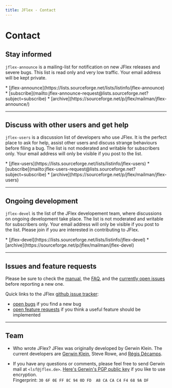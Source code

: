 ```yaml
---
title: JFlex - Contact
---
```


# Contact

## Stay informed

`jflex-announce` is a mailing-list for notification on new JFlex releases and severe bugs. This list is read only and very low traffic.
Your email address will be kept private.

<div class="container"><div class="row">
<div class="col-md-7 col-md-offset-2">
<div class="mailitems">
* [jflex-announce](https://lists.sourceforge.net/lists/listinfo/jflex-announce)
* [subscribe](mailto:jflex-announce-request@lists.sourceforge.net?subject=subscribe)
* [archive](https://sourceforge.net/p/jflex/mailman/jflex-announce/)
</div></div></div></div>

-----

## Discuss with other users and get help

`jflex-users` is a discussion list of developers who use JFlex.
It is the perfect place to ask for help, assist other users and discuss strange behaviours
before filing a bug.
The list is not moderated and writable for subscribers only.
Your email address will only be visible if you post to the list.

<div class="container"><div class="row">
<div class="col-md-7 col-md-offset-2">
<div class="mailitems">
* [jflex-users](https://lists.sourceforge.net/lists/listinfo/jflex-users)
* [subscribe](mailto:jflex-users-request@lists.sourceforge.net?subject=subscribe)
* [archive](https://sourceforge.net/p/jflex/mailman/jflex-users)
</div></div></div></div>

-----

## Ongoing development

`jflex-devel` is the list of the JFlex developement team, where discussions on ongoing
development take place.
The list is not moderated and writable for subscribers only.
Your email address will only be visible if you post to the list.
Please join if you are interested in contributing to JFlex.

<div class="container"><div class="row">
<div class="col-md-7 col-md-offset-2">
<div class="mailitems">
* [jflex-devel](https://lists.sourceforge.net/lists/listinfo/jflex-devel)
* [archive](https://sourceforge.net/p/jflex/mailman/jflex-devel)
</div></div></div></div>

-----

## Issues and feature requests

Please be sure to check the [manual](manual.html), the [FAQ](faq.html),
and the [currently open issues](https://github.com/jflex-de/jflex/issues)
before reporting a new one.

Quick links to the JFlex [github issue tracker](https://github.com/jflex-de/jflex/issues):

-   [open bugs](https://github.com/jflex-de/jflex/labels/bug)
     if you find a new bug
-   [open feature requests](https://github.com/jflex-de/jflex/labels/enhancement)
    if you think a useful feature should be implemented

-----

## Team

-   Who wrote JFlex? JFlex was originally developed by Gerwin Klein. The
    current developers are [Gerwin Klein](http://www.doclsf.de), Steve
    Rowe, and [Régis Décamps](http://regis.decamps.info/).

-   If you have any questions or comments, please feel free to send
    Gerwin mail at `<lsf@jflex.de>`.
    [Here's Gerwin's PGP public key](public-key.asc) if you like to use
    encryption.\
     Fingerprint: `30 6F 0E FF 8C 94 0D FD  A8 CA CA C4 F4 68 9A DF`

